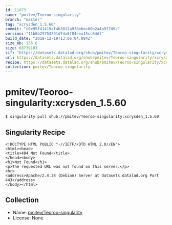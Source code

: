 ```yaml
---
id: 11873
name: "pmitev/Teoroo-singularity"
branch: "master"
tag: "xcrysden_1.5.60"
commit: "c0e95f41419af4b3012a9f8ebec60b2a4a9f749c"
version: "11b6b29753291d7da6f84eea15cc84df"
build_date: "2019-12-19T13:06:04.084Z"
size_mb: 155.0
size: 68739103
sif: "https://datasets.datalad.org/shub/pmitev/Teoroo-singularity/xcrysden_1.5.60/2019-12-19-c0e95f41-11b6b297/11b6b29753291d7da6f84eea15cc84df.sif"
url: https://datasets.datalad.org/shub/pmitev/Teoroo-singularity/xcrysden_1.5.60/2019-12-19-c0e95f41-11b6b297/
recipe: https://datasets.datalad.org/shub/pmitev/Teoroo-singularity/xcrysden_1.5.60/2019-12-19-c0e95f41-11b6b297/Singularity
collection: pmitev/Teoroo-singularity
---
```


# pmitev/Teoroo-singularity:xcrysden_1.5.60

```bash
$ singularity pull shub://pmitev/Teoroo-singularity:xcrysden_1.5.60
```

## Singularity Recipe

```singularity
<!DOCTYPE HTML PUBLIC "-//IETF//DTD HTML 2.0//EN">
<html><head>
<title>404 Not Found</title>
</head><body>
<h1>Not Found</h1>
<p>The requested URL was not found on this server.</p>
<hr>
<address>Apache/2.4.38 (Debian) Server at datasets.datalad.org Port 443</address>
</body></html>
```

## Collection

 - Name: [pmitev/Teoroo-singularity](https://github.com/pmitev/Teoroo-singularity)
 - License: None

